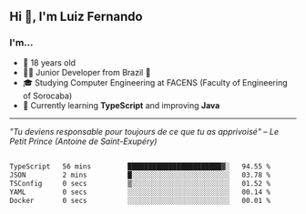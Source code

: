 <h2>Hi 👋, I'm Luiz Fernando</h2>

### I'm...
* 🤟 18 years old
* 👨‍💻 Junior Developer from Brazil 💚
* 🎓 Studying Computer Engineering at FACENS (Faculty of Engineering of Sorocaba)
* 🔭 Currently learning **TypeScript** and improving **Java**

---

_"Tu deviens responsable pour toujours de ce que tu as apprivoisé" – Le Petit Prince (Antoine de Saint-Exupéry)_

##

<!--START_SECTION:waka-->

```txt
TypeScript   56 mins         ███████████████████████▓░   94.55 %
JSON         2 mins          █░░░░░░░░░░░░░░░░░░░░░░░░   03.78 %
TSConfig     0 secs          ▒░░░░░░░░░░░░░░░░░░░░░░░░   01.52 %
YAML         0 secs          ░░░░░░░░░░░░░░░░░░░░░░░░░   00.14 %
Docker       0 secs          ░░░░░░░░░░░░░░░░░░░░░░░░░   00.01 %
```

<!--END_SECTION:waka-->
